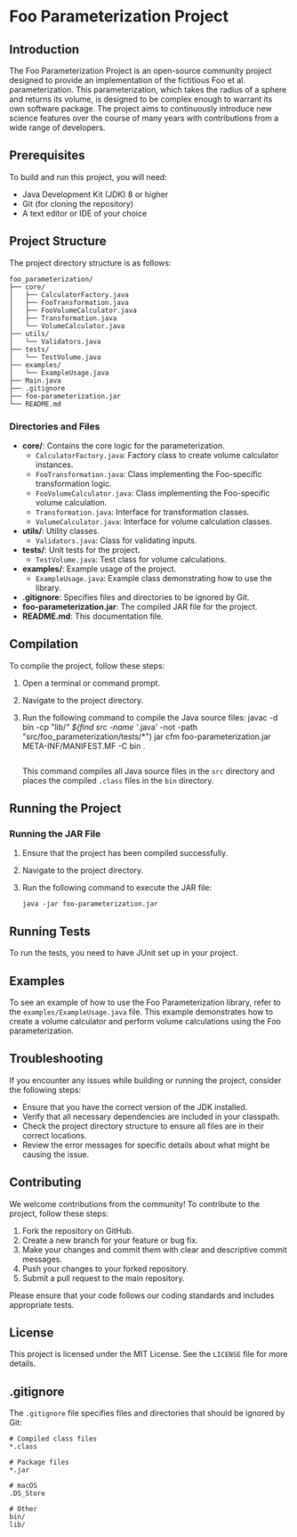 

# Foo Parameterization Project

## Introduction

The Foo Parameterization Project is an open-source community project designed to provide an implementation of the fictitious Foo et al. parameterization. This parameterization, which takes the radius of a sphere and returns its volume, is designed to be complex enough to warrant its own software package. The project aims to continuously introduce new science features over the course of many years with contributions from a wide range of developers.

## Prerequisites

To build and run this project, you will need:

- Java Development Kit (JDK) 8 or higher
- Git (for cloning the repository)
- A text editor or IDE of your choice

## Project Structure

The project directory structure is as follows:

```
foo_parameterization/
├── core/
│   ├── CalculatorFactory.java
│   ├── FooTransformation.java
│   ├── FooVolumeCalculator.java
│   ├── Transformation.java
│   └── VolumeCalculator.java
├── utils/
│   └── Validators.java
├── tests/
│   └── TestVolume.java
├── examples/
│   └── ExampleUsage.java
├── Main.java
├── .gitignore
├── foo-parameterization.jar
└── README.md
```

### Directories and Files

- **core/**: Contains the core logic for the parameterization.
  - `CalculatorFactory.java`: Factory class to create volume calculator instances.
  - `FooTransformation.java`: Class implementing the Foo-specific transformation logic.
  - `FooVolumeCalculator.java`: Class implementing the Foo-specific volume calculation.
  - `Transformation.java`: Interface for transformation classes.
  - `VolumeCalculator.java`: Interface for volume calculation classes.
- **utils/**: Utility classes.
  - `Validators.java`: Class for validating inputs.
- **tests/**: Unit tests for the project.
  - `TestVolume.java`: Test class for volume calculations.
- **examples/**: Example usage of the project.
  - `ExampleUsage.java`: Example class demonstrating how to use the library.
- **.gitignore**: Specifies files and directories to be ignored by Git.
- **foo-parameterization.jar**: The compiled JAR file for the project.
- **README.md**: This documentation file.

## Compilation

To compile the project, follow these steps:

1. Open a terminal or command prompt.
2. Navigate to the project directory.
3. Run the following command to compile the Java source files:
javac -d bin -cp "lib/*" $(find src -name '*.java' -not -path "src/foo_parameterization/tests/*")
jar cfm foo-parameterization.jar META-INF/MANIFEST.MF -C bin .
   ```

   ```

   This command compiles all Java source files in the `src` directory and places the compiled `.class` files in the `bin` directory.

## Running the Project

### Running the JAR File

1. Ensure that the project has been compiled successfully.
2. Navigate to the project directory.
3. Run the following command to execute the JAR file:

   ```
   java -jar foo-parameterization.jar
   ```

## Running Tests

To run the tests, you need to have JUnit set up in your project. 

## Examples

To see an example of how to use the Foo Parameterization library, refer to the `examples/ExampleUsage.java` file. This example demonstrates how to create a volume calculator and perform volume calculations using the Foo parameterization.

## Troubleshooting

If you encounter any issues while building or running the project, consider the following steps:

- Ensure that you have the correct version of the JDK installed.
- Verify that all necessary dependencies are included in your classpath.
- Check the project directory structure to ensure all files are in their correct locations.
- Review the error messages for specific details about what might be causing the issue.

## Contributing

We welcome contributions from the community! To contribute to the project, follow these steps:

1. Fork the repository on GitHub.
2. Create a new branch for your feature or bug fix.
3. Make your changes and commit them with clear and descriptive commit messages.
4. Push your changes to your forked repository.
5. Submit a pull request to the main repository.

Please ensure that your code follows our coding standards and includes appropriate tests.

## License

This project is licensed under the MIT License. See the `LICENSE` file for more details.

## .gitignore

The `.gitignore` file specifies files and directories that should be ignored by Git:

```
# Compiled class files
*.class

# Package files
*.jar

# macOS
.DS_Store

# Other
bin/
lib/
```

